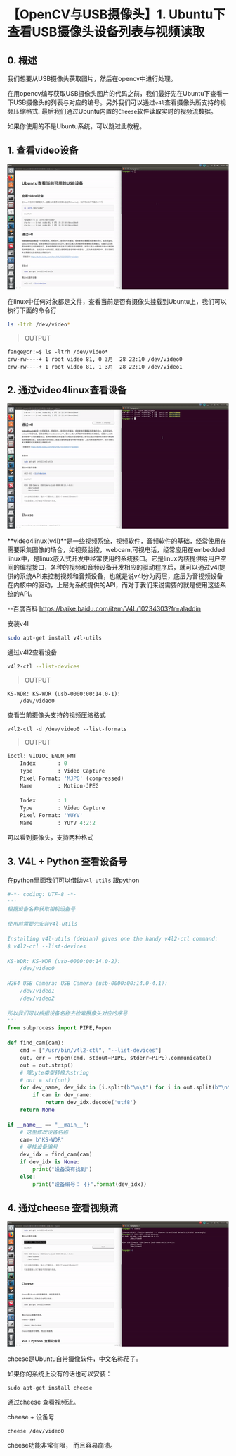 # 【OpenCV与USB摄像头】1. Ubuntu下查看USB摄像头设备列表与视频读取



## 0. 概述

我们想要从USB摄像头获取图片，然后在opencv中进行处理。

在用opencv编写获取USB摄像头图片的代码之前，我们最好先在Ubuntu下查看一下USB摄像头的列表与对应的编号。另外我们可以通过`v4l`查看摄像头所支持的视频压缩格式. 最后我们通过Ubuntu内置的`Cheese`软件读取实时的视频流数据。

如果你使用的不是Ubuntu系统，可以跳过此教程。



## 1. 查看video设备

![ls查看USB摄像头列表](./image/ls-check-usb-device-list.gif)



在linux中任何对象都是文件，查看当前是否有摄像头挂载到Ubuntu上，我们可以执行下面的命令行

```bash
ls -ltrh /dev/video*
```

> OUTPUT
```
fange@cr:~$ ls -ltrh /dev/video*
crw-rw----+ 1 root video 81, 0 3月  28 22:10 /dev/video0
crw-rw----+ 1 root video 81, 1 3月  28 22:10 /dev/video1
```



## 2. 通过video4linux查看设备

![v4l查看USB摄像头列表](./image/use-v4l-check-camera-devices.gif)



**video4linux(v4l)**是一些视频系统，视频软件，音频软件的基础，经常使用在需要采集图像的场合，如视频监控，webcam,可视电话，经常应用在embedded linux中，是linux嵌入式开发中经常使用的系统接口。它是linux内核提供给用户空间的编程接口，各种的视频和音频设备开发相应的驱动程序后，就可以通过v4l提供的系统API来控制视频和音频设备，也就是说v4l分为两层，底层为音视频设备在内核中的驱动，上层为系统提供的API，而对于我们来说需要的就是使用这些系统的API。

--百度百科 https://baike.baidu.com/item/V4L/10234303?fr=aladdin



安装v4l
```bash
sudo apt-get install v4l-utils
```

通过v4l2查看设备
```bash
v4l2-ctl --list-devices
```


>OUTPUT
```
KS-WDR: KS-WDR (usb-0000:00:14.0-1):
	/dev/video0
```



查看当前摄像头支持的视频压缩格式

```
v4l2-ctl -d /dev/video0 --list-formats
```

> OUTPUT

```python
ioctl: VIDIOC_ENUM_FMT
	Index       : 0
	Type        : Video Capture
	Pixel Format: 'MJPG' (compressed)
	Name        : Motion-JPEG

	Index       : 1
	Type        : Video Capture
	Pixel Format: 'YUYV'
	Name        : YUYV 4:2:2

```

可以看到摄像头，支持两种格式



## 3. V4L + Python  查看设备号

在python里面我们可以借助`v4l-utils` 跟python

```python
#-*- coding: UTF-8 -*-
'''
根据设备名称获取相机设备号

使用前需要先安装v4l-utils

Installing v4l-utils (debian) gives one the handy v4l2-ctl command:
$ v4l2-ctl --list-devices

KS-WDR: KS-WDR (usb-0000:00:14.0-2):
	/dev/video0

H264 USB Camera: USB Camera (usb-0000:00:14.0-4.1):
	/dev/video1
	/dev/video2

所以我们可以根据设备名称去检索摄像头对应的序号
'''
from subprocess import PIPE,Popen

def find_cam(cam):
    cmd = ["/usr/bin/v4l2-ctl", "--list-devices"]
    out, err = Popen(cmd, stdout=PIPE, stderr=PIPE).communicate()
    out = out.strip()
    # 降byte类型转换为string
    # out = str(out)
    for dev_name, dev_idx in [i.split(b"\n\t") for i in out.split(b"\n\n")]:
        if cam in dev_name:
            return dev_idx.decode('utf8')
    return None
    
if __name__ == "__main__":
    # 这里修改设备名称
    cam= b"KS-WDR"
    # 寻找设备编号
    dev_idx = find_cam(cam)
    if dev_idx is None:
        print("设备没有找到")
    else:
        print("设备编号： {}".format(dev_idx))
```



## 4. 通过cheese 查看视频流 

![cheese读入视频](./image/cheese-read-video.gif)



cheese是Ubuntu自带摄像软件，中文名称茄子。

如果你的系统上没有的话也可以安装：

```
sudo apt-get install cheese
```



通过cheese 查看视频流。

cheese + 设备号

```
cheese /dev/video0
```

cheese功能非常有限， 而且容易崩溃。

